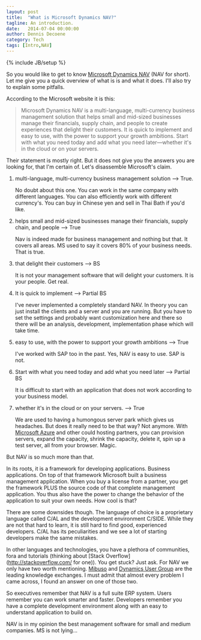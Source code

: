 ```yaml
---
layout: post
title:  "What is Microsoft Dynamics NAV?"
tagline: An introduction.
date:   2014-07-04 00:00:00
author: Dennis Decoene
category: Tech
tags: [Intro,NAV]
---
```

{% include JB/setup %}

So you would like to get to know [Microsoft Dynamics NAV](http://www.microsoft.com/en-us/dynamics/erp-nav-overview.aspx) (NAV for short). Let me give you a quick overview of what is is and what it does. I'll also try to explain some pitfalls.

According to the Microsoft website it is this:

>Microsoft Dynamics NAV is a multi-language, multi-currency business management solution that helps small and mid-sized businesses manage their financials, supply chain, and people to create experiences that delight their customers. It is quick to implement and easy to use, with the power to support your growth ambitions. Start with what you need today and add what you need later—whether it's in the cloud or on your servers.

Their statement is mostly right. But it does not give you the answers you are looking for, that I'm certain of. Let's disassemble Microsoft's claim.

1. multi-language, multi-currency business management solution --> True.

    No doubt about this one. You can work in the same company with different languages. You can also efficiently work with different currency's. You can buy in Chinese yen and sell in Thai Bath if you'd like.
	
2. helps small and mid-sized businesses manage their financials, supply chain, and people --> True
    
    Nav is indeed made for business management and nothing but that. It covers all areas. MS used to say it covers 80% of your business needs. That is true.

3. that delight their customers --> BS

    It is not your management software that will delight your customers. It is your people. Get real.

4. It is quick to implement --> Partial BS

    I've never implemented a completely standard NAV. In theory you can just install the clients and a server and you are running. But you have to set the settings and probably want customization here and there so there will be an analysis, development, implementation phase which will take time.
	
5. easy to use, with the power to support your growth ambitions --> True
    
	I've worked with SAP too in the past. Yes, NAV is easy to use. SAP is not.
	
6. Start with what you need today and add what you need later --> Partial BS

    It is difficult to start with an application that does not work according to your business model.
	
7. whether it's in the cloud or on your servers. --> True

    We are used to having a humongous server park which gives us headaches. But does it really need to be that way? Not anymore. With [Microsoft Azure](http://azure.microsoft.com/en-us/) and other could hosting partners, you can provision servers, expand the capacity, shrink the capacity, delete it, spin up a test server, all from your browser. Magic.
    
But NAV is so much more than that.

In its roots, it is a framework for developing applications. Business applications. On top of that framework Microsoft built a business management application. When you buy a license from a partner, you get the framework PLUS the source code of that complete management application. You thus also have the power to change the behavior of the application to suit your own needs. How cool is that?

There are some downsides though. The language of choice is a proprietary language called C/AL and the development environment C/SIDE. While they are not that hard to learn, it is still hard to find good, experienced developers. C/AL has its peculiarities and we see a lot of starting developers make the same mistakes.

In other languages and technologies, you have a plethora of communities, fora and tutorials (thinking about [Stack Overflow](http://stackoverflow.com/ for one)). You get stuck? Just ask. For NAV we only have two worth mentioning. [Mibuso](http://mibuso.com/) and [Dynamics User Group](http://dynamicsuser.net/) are the leading knowledge exchanges. I must admit that almost every problem I came across, I found an answer on one of those two.

So executives remember that NAV is a full suite ERP system. Users remember you can work smarter and faster. Developers remember you have a complete development environment along with an easy to understand application to build on.

NAV is in my opinion the best management software for small and medium companies. MS is not lying...

